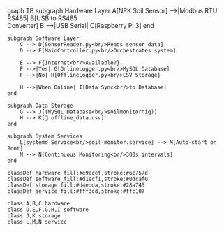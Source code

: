 graph TB
    subgraph Hardware Layer
        A[NPK Soil Sensor] -->|Modbus RTU<br/>RS485| B[USB to RS485<br/>Converter]
        B -->|USB Serial| C[Raspberry Pi 3]
    end

    subgraph Software Layer
        C --> D[SensorReader.py<br/>Reads sensor data]
        D --> E[MainController.py<br/>Orchestrates system]
        
        E --> F{Internet<br/>Available?}
        F -->|Yes| G[OnlineLogger.py<br/>MySQL Database]
        F -->|No| H[OfflineLogger.py<br/>CSV Storage]
        
        H -->|When Online| I[Data Sync<br/>to Database]
    end

    subgraph Data Storage
        G --> J[(MySQL Database<br/>soilmonitornig)]
        H --> K[📁 offline_data.csv]
    end

    subgraph System Services
        L[systemd Service<br/>soil-monitor.service] --> M[Auto-start on Boot]
        M --> N[Continuous Monitoring<br/>300s intervals]
    end

    classDef hardware fill:#e9ecef,stroke:#6c757d
    classDef software fill:#d1ecf1,stroke:#0dcaf0
    classDef storage fill:#d4edda,stroke:#28a745
    classDef service fill:#fff3cd,stroke:#ffc107
    
    class A,B,C hardware
    class D,E,F,G,H,I software
    class J,K storage
    class L,M,N service
